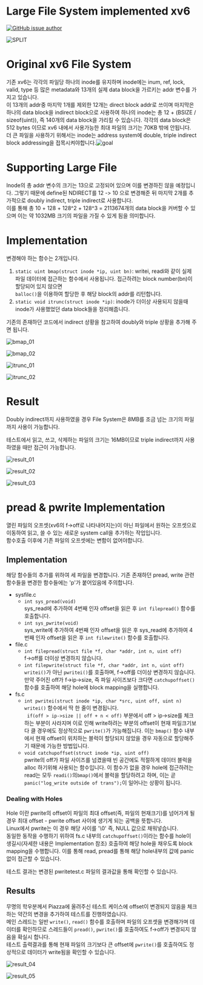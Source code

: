 # Large File System implemented xv6

[![GitHub issue author](https://img.shields.io/badge/author-Dae%20In%20Lee-blue.svg)](https://hconnect.hanyang.ac.kr/2014004893)

![SPLIT](./assets/split.png)



# Original xv6 File System

기존 xv6는 각각의 파일당 하나의 inode를 유지하며 inode에는 inum, ref, lock, valid, type 등 많은 metadata와 13개의 실제 data block을 가르키는 addr 변수를 가지고 있습니다.<br/>이 13개의 addr중 마지막 1개를 제외한 12개는 direct block addr로 쓰이며 마지막은 하나의 data block을 indirect block으로 사용하여 하나의 inode는 총 12 + (BSIZE / sizeof(uint)), 즉 140개의 data block을 가리킬 수 있습니다. 각각의 data block은 512 bytes 이므로 xv6 내에서 사용가능한 최대 파일의 크기는 70KB 밖에 안됩니다.<br/>더 큰 파일을 사용하기 위해서는 inode는 address system에 double, triple indirect block addressing을 접목시켜야합니다.![goal](./assets/goal.png)

# Supporting Large File

Inode의 총 addr 변수의 크기는 13으로 고정되어 있으며 이를 변경하진 않을 예정입니다. 그렇기 때문에 define된 NDIRECT를 12 -> 10 으로 변경해준 뒤 마지막 2개를 추가적으로 doubly indirect, triple indirect로 사용합니다.<br/>이를 통해 총 10 + 128 + 128^2 + 128^3 = 2113674개의 data block을 커버할 수 있으며 이는 약 1032MB 크기의 파일을 가질 수 있게 됨을 의미합니다.<br/>



# Implementation

변경해야 하는 함수는 2개입니다.

1. `static uint bmap(struct inode *ip, uint bn)`: writei, readi와 같이 실제 파일 데이터에 접근하는 함수에서 사용됩니다. 접근하려는 block number(bn)이 할당되어 있지 않으면<br/>`balloc()`을 이용하여 할당한 후 해당 block의 addr를 리턴합니다.<br/>
2. `static void itrunc(struct inode *ip)`: inode가 더이상 사용되지 않을때 inode가 사용했었던 data block들을 정리해줍니다.<br/>

기존의 존재하던 코드에서 indirect 상황을 참고하여 doubly와 triple 상황을 추가해 주면 됩니다.<br/>

![bmap_01](./assets/bmap_01.png)

![bmap_02](./assets/bmap_02.png)

![itrunc_01](./assets/itrunc_01.png)

![itrunc_02](./assets/itrunc_02.png)



# Result

Doubly indirect까지 사용하였을 경우 File System은 8MB를 조금 넘는 크기의 파일까지 사용이 가능합니다.<br/>

테스트에서 읽고, 쓰고, 삭제하는 파일의 크기는 16MB이므로 triple indirect까지 사용하였을 때만 접근이 가능합니다.<br/>



![result_01](./assets/result_01.png)

![result_02](./assets/result_02.png)

![result_03](./assets/result_03.png)

# pread & pwrite Implementation

열린 파일의 오프셋(xv6의 f->off로 나타내어지는)이 아닌 파일에서 원하는 오프셋으로 이동하여 읽고, 쓸 수 있는 새로운 system call을 추가하는 작업입니다.<br/>함수호출 이후에 기존 파일의 오프셋에는 변함이 없어야합니다.

## Implementation

해당 함수들의 추가를 위하여 세 파일을 변경합니다. 기존 존재하던 pread, write 관련 함수들을 변경한 함수들에는 'p'가 붙어있음에 주의합니다.

- sysfile.c<br/>
  - `int sys_pread(void)`<br/>sys_read에 추가하여 4번째 인자 offset을 읽은 후 `int filepread()` 함수를 호출합니다.<br/>
  - `int sys_pwrite(void)`<br/>sys_write에 추가하여 4번째 인자 offset을 읽은 후 sys_read에 추가하여 4번째 인자 offset을 읽은 후 `int filewrite()` 함수를 호출합니다.<br/>
- file.c
  * `int filepread(struct file *f, char *addr, int n, uint off)`<br/>f->off를 더이상 변경하지 않습니다.
  * `int filepwrite(struct file *f, char *addr, int n, uint off)`<br/>`writei()`가 아닌 `pwritei()`를 호출하며, f->off를 더이상 변경하지 않습니다. 만약 주어진 off가 f->ip->size, 즉 파일 사이즈보다 크다면 `catchupoffset()` 함수를 호출하여 해당 hole에 block mapping을 실행합니다.<br/>
- fs.c
  * `int pwritei(struct inode *ip, char *src, uint off, uint n)`<br/>`writei()` 함수에서 딱 한 줄이 변경됩니다.<br/>` if(off > ip->size || off + n < off)` 부분에서 off > ip->size를 체크하는 부분이 사라지며 이로 인해 write하려는 부분의 offset이 현재 파일크기보다 클 경우에도 정상적으로 `pwrite()`가 가능해집니다. 이는 `bmap()` 함수 내부에서 현재 offset이 위치하는 블럭이 할당되지 않았을 경우 자동으로 할당해주기 때문에 가능한 방법입니다.
  * `void catchupoffset(struct inode *ip, uint off)`<br/>pwrite의 off가 파일 사이즈를 넘겼을때 빈 공간에도 적절하게 데이터 블럭을 alloc 하기위해 사용되는 함수입니다. 이 함수가 없을 경우 hole에 접근하려는 read는 모두 `readi()`의`bmap()`에서 블럭을 할당하려고 하며, 이는 곧 `panic("log_write outside of trans");`이 일어나는 상황이 됩니다.



### Dealing with Holes

Hole 이란 pwrite의 offset이 파일의 최대 offset(즉, 파일의 현재크기)를 넘어가게 될 경우 최대 offset - pwrite offset 사이에 생기게 되는 공백을 뜻합니다.<br/>Linux에서 pwrite는 이 경우 해당 사이를 '\0' 즉, NULL 값으로 채워넣습니다.<br/>동일한 동작을 수행하기 위하여 fs.c 내부의 `catchupoffset()`이라는 함수를 hole이 생길시(자세한 내용은 Implementation 참조) 호출하여 해당 hole을 채우도록 block mapping을 수행합니다. 이를 통해 read, pread를 통해 해당 hole내부의 값에 panic 없이 접근할 수 있습니다.

테스트 결과는 변경된 pwritetest.c 파일의 결과값을 통해 확인할 수 있습니다.

## Results

무명의 학우분께서 Piazza에 올려주신 테스트 케이스에 offset이 변경되지 않음을 체크하는 약간의 변경을 추가하여 테스트를 진행하였습니다. <br/>메인 스레드는 일반 `write()`, `read()`  함수를 호출하며 파일의 오프셋을 변경해가며 데이터를 확인하므로 스레드들이 `pread()`, `pwrite()`를 호출하여도 f->off가 변경되지 않음을 확실시 합니다.<br/>테스트 출력결과를 통해 현재 파일의 크기보다 큰 offset에 `pwrite()`를 호출하여도 정상적으로 데이터가 write됨을 확인할 수  있습니다.

![result_04](./assets/result_04.png)

![result_05](./assets/result_05.png)
